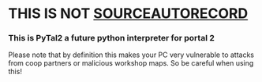 # THIS IS NOT [SOURCEAUTORECORD](https://github.com/p2sr/SourceAutoRecord/)

### This is **PyTal2** a future python interpreter for portal 2

Please note that by definition this makes your PC very vulnerable to attacks from coop partners or malicious workshop maps.
So be careful when using this!